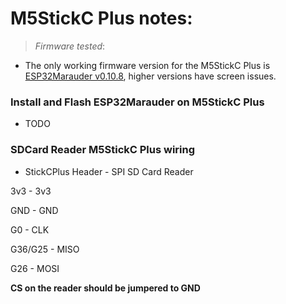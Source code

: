 # M5StickC Plus notes:

> *Firmware tested*:

+ The only working firmware version for the M5StickC Plus is [ESP32Marauder v0.10.8](https://github.com/justcallmekoko/ESP32Marauder/releases/tag/v0.10.8), higher versions have screen issues.



### Install and Flash ESP32Marauder on M5StickC Plus

- TODO




### SDCard Reader M5StickC Plus wiring

- StickCPlus Header - SPI SD Card Reader
  
3v3 - 3v3

GND - GND

G0 - CLK

G36/G25 - MISO

G26 - MOSI

**CS on the reader should be jumpered to GND**

